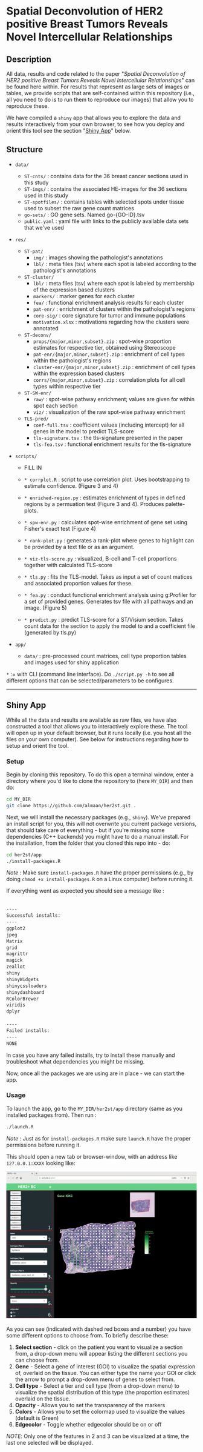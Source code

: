 # Spatial Deconvolution of HER2 positive Breast Tumors Reveals Novel Intercellular Relationships

## Description

All data, results and code related to the paper "_Spatial Deconvolution of HER2 positive Breast Tumors Reveals Novel Intercellular Relationships_" can be found here within. For results that represent as large sets of images or tables, we provide scripts that are self-contained within this repository (i.e., all you need to do is to run them to reproduce our images) that allow you to reproduce these.


We have compiled a `shiny` app that allows you to explore the data and results interactively from your own browser, to see how you deploy and orient this tool see the section "[Shiny App](#shiny-app)" below.

## Structure
* `data/`
    * `ST-cnts/` : contains data for the 36 breast cancer sections used in this study
    * `ST-imgs/` : contains the associated HE-images for the 36 sections used in this study
    * `ST-spotfiles/` : contains tables with selected spots under tissue used to subset the raw gene count matrices
    * `go-sets/` : GO gene sets. Named go-{GO-ID}.tsv
    * `public.yaml` : yaml file with links to the publicly available data sets that we've used
* `res/`
    * `ST-pat/`
        * `img/` : images showing the pathologist's annotations
        * `lbl/` : meta files (tsv) where each spot is labeled according to the pathologist's annotations
    * `ST-cluster/`
        * `lbl/` : meta files (tsv) where each spot is labeled by membership of the expression based clusters
        * `markers/` : marker genes for each cluster
        * `fea/` : functional enrichment analysis results for each cluster
        * `pat-enr/` : enrichment of clusters within the pathologist's regions
        * `core-sig/` : core signature for tumor and immune populations
        * `motivation.xlsx` : motivations regarding how the clusters were annotated
    * `ST-deconv/` 
        * `props/{major,minor,subset}.zip` : spot-wise proportion estimates for respective tier, obtained using Stereoscope 
        * `pat-enr/{major,minor,subset}.zip` : enrichment of cell types within the pathologist's regions
        * `cluster-enr/{major,minor,subset}.zip` : enrichment of cell types within the expression based clusters 
        * `corrs/{major,minor,subset}.zip` : correlation plots for all cell types within respective tier
    * `ST-SW-enr/`
        * `raw/` : spot-wise pathway enrichment; values are given for within spot each section 
        * `viz/` : visualization of the raw spot-wise pathway enrichment
    * `TLS-pred/`
        * `coef-full.tsv` : coefficient values (including intercept) for all genes in the model to predict TLS-score
        * `tls-signature.tsv` : the tls-signature presented in the paper
        * `tls-fea.tsv` : functional enrichment results for the tls-signature
* `scripts/`
    * FILL IN
    * `* corrplot.R` : script to use correlation plot. Uses bootstrapping to estimate confidence. (Figure 3 and 4)
    *  `* enriched-region.py` : estimates enrichment of types in defined regions by a permuation test (Figure 3 and 4). Produces palette-plots.
    * `* spw-enr.py` : calculates spot-wise enrichment of gene set using Fisher's exact test (Figure 4)
    * `* rank-plot.py` : generates a rank-plot where genes to highlight can be provided by a text file or as an argument.

    * `* viz-tls-score.py` : visualized, B-cell and T-cell proportions together with calculated TLS-score
    * `* tls.py` :  fits the TLS-model. Takes as input a set of count matices and associated proportion values for these. 
    * `* fea.py` :  conduct functional enrichment analysis using g:Profiler for a set of provided genes. Generates tsv file with all pathways and an image. (Figure 5)
    * `* predict.py` : predict TLS-score for a ST/Visium section. Takes count data for the section to apply the model to and a coefficient file (generated by tls.py)

* `app/`
    * `data/` : pre-processed count matrices, cell type proportion tables and images used for shiny application

`*` := with CLI (command line interface). Do ```./script.py -h``` to see all different options that can be selected/parameters to be configures.

<hr>

## Shiny App 

While all the data and results are available as raw files, we have also constructed a tool that allows you to interactively explore these. The tool will open up in your default browser, but it runs locally (i.e. you host all the files on your own computer). See below for instructions regarding how to setup and orient the tool.


### Setup

Begin by cloning this repository. To do this open a terminal window, enter a directory where you'd like to clone the repository to (here `MY_DIR`) and then do:

```sh
cd MY_DIR
git clone https://github.com/almaan/her2st.git .
```

Next, we will install the necessary packages (e.g., `shiny`). We've prepared an install script for you, this will not overwrite you current package versions, that should take care of everything - but if you're missing some dependencies (C++ backends) you might have to do a manual install. For the installation, from the folder that you cloned this repo into - do:

```sh
cd her2st/app
./install-packages.R

```

_Note_ : Make sure `install-packages.R` have the proper permissions (e.g., by doing `chmod +x install-packages.R` on a Linux computer) before running it.

If everything went as expected you should see a message like :

```sh

----
Successful installs:
----
ggplot2
jpeg
Matrix
grid
magrittr
magick
zeallot
shiny
shinyWidgets
shinycssloaders
shinydashboard
RColorBrewer
viridis
dplyr

----
Failed installs:
----
NONE

```

In case you have any failed installs, try to install these manually and troubleshoot what dependencies you might be missing. 

Now, once all the packages we are using are in place - we can start the app.

### Usage 

To launch the app, go to the `MY_DIR/her2st/app` directory (same as you installed packages from). Then run :
```sh
./launch.R
```
_Note_ : Just as for `install-packages.R` make sure `launch.R` have the proper permissions before running it.

This should open a new tab or browser-window, with an address like `127.0.0.1:XXXX` looking like:

<img src=imgs/shiny-guide.png><br>
<br>
As you can see (indicated with dashed red boxes and a number) you have some different options to choose from. To briefly describe these:

1. **Select section** - click on the patient you want to visualize a section from, a drop-down menu will appear listing the different sections you can choose from.
2. **Gene** - Select a gene of interest (GOI) to visualize the spatial expression of, overlaid on the tissue. You can either type the name your GOI or click the arrow to prompt a drop-down menu of genes to select from.
3. **Cell type** -  Select a tier and cell type (from a drop-down menu) to visualize the spatial distribution of this type (the proportion estimates) overlaid on the tissue.
4. **Opacity** - Allows you to set the transparency of the markers
5. **Colors** - Allows you to set the colormap used to visualize the values (default is Green)
6. **Edgecolor** - Toggle whether edgecolor should be on or off

_NOTE_: Only one of the features in 2 and 3 can be visualized at a time, the last one selected will be displayed.
